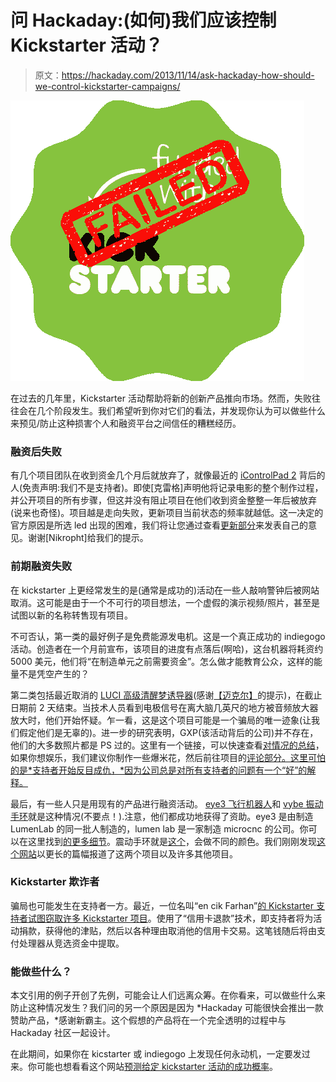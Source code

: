 # 问 Hackaday:(如何)我们应该控制 Kickstarter 活动？

> 原文：<https://hackaday.com/2013/11/14/ask-hackaday-how-should-we-control-kickstarter-campaigns/>

[![](img/55d0e9988025dec211f677eaa86ebc2e.png)](http://hackaday.com/wp-content/uploads/2013/11/kickstarterfail.png)

在过去的几年里，Kickstarter 活动帮助将新的创新产品推向市场。然而，失败往往会在几个阶段发生。我们希望听到你对它们的看法，并发现你认为可以做些什么来预见/防止这种损害个人和融资平台之间信任的糟糕经历。

### 融资后失败

有几个项目团队在收到资金几个月后就放弃了，就像最近的 [iControlPad 2](http://www.kickstarter.com/projects/1703567677/icontrolpad-2-the-open-source-controller) 背后的人(免责声明:我们不是支持者)。即使[克雷格]声明他将记录电影的整个制作过程，并公开项目的所有步骤，但这并没有阻止项目在他们收到资金整整一年后被放弃(说来也奇怪)。项目越是走向失败，更新项目当前状态的频率就越低。这一决定的官方原因是所选 led 出现的困难，我们将让您通过查看[更新部分](http://www.kickstarter.com/projects/1703567677/icontrolpad-2-the-open-source-controller/posts)来发表自己的意见。谢谢[Nikropht]给我们的提示。

### 前期融资失败

在 kickstarter 上更经常发生的是(通常是成功的)活动在一些人敲响警钟后被网站取消。这可能是由于一个不可行的项目想法，一个虚假的演示视频/照片，甚至是试图以新的名称转售现有项目。

不可否认，第一类的最好例子是免费能源发电机。这是一个真正成功的 indiegogo 活动。创造者在一个月前宣布，该项目的进度有点落后(啊哈)，这台机器将耗资约 5000 美元，他们将“在制造单元之前需要资金”。怎么做才能教育公众，这样的能量不是凭空产生的？

第二类包括最近取消的 [LUCI 高级清醒梦诱导器](http://www.kickstarter.com/projects/caluka/lucitm-advanced-lucid-dream-inducer)(感谢[【迈克尔】](http://www.kickstarter.com/projects/caluka/lucitm-advanced-lucid-dream-inducer/comments?cursor=5015067#comment-5015066)的提示)，在截止日期前 2 天结束。当技术人员看到电极信号在离大脑几英尺的地方被音频放大器放大时，他们开始怀疑。乍一看，这是这个项目可能是一个骗局的唯一迹象(让我们假定他们是无辜的)。进一步的研究表明，GXP(该活动背后的公司)并不存在，他们的大多数照片都是 PS 过的。这里有一个链接，可以快速查看[对情况的总结](http://www.crowdfundinsider.com/2013/11/26327-luci-advanced-dream-inducer-cancelled-kickstarter-fraud-allegations-mentioned/)，如果你想娱乐，我们建议你制作一些爆米花，然后前往项目的[评论部分。这里可怕的是*支持者开始反目成仇，*因为公司总是对所有支持者的问题有一个“好”的解释。](http://www.kickstarter.com/projects/caluka/lucitm-advanced-lucid-dream-inducer/comments)

最后，有一些人只是用现有的产品进行融资活动。 [eye3 飞行机器人](http://www.kickstarter.com/projects/eye3/eye3)和 [vybe 振动手环](https://www.wearvybe.com/order)就是这种情况(不要点！).注意，他们都成功地获得了资助。eye3 是由制造 LumenLab 的同一批人制造的，lumen lab 是一家制造 microcnc 的公司。你可以在这里找到[的更多细节](http://filmmakeriq.com/2012/02/kickstarter-campaign-for-eye3-drone-hexacopter-too-good-to-be-true/)。震动手环就是[这个](http://lettouch.com/vibration-bluetooth-bracelet-reject-call-button-incoming-call-p-118.html)，会做不同的颜色。我们刚刚发现[这个网站](http://drop-kicker.com/)以更长的篇幅报道了这两个项目以及许多其他项目。

### Kickstarter 欺诈者

骗局也可能发生在支持者一方。最近，一位名叫“en cik Farhan”[的 Kickstarter 支持者试图窃取许多 Kickstarter 项目](http://www.hackthings.com/kickstarter-needs-to-step-up-to-fraudsters/)。使用了“信用卡退款”技术，即支持者将为活动捐款，获得他的津贴，然后以各种理由取消他的信用卡交易。这笔钱随后将由支付处理器从竞选资金中提取。

### 能做些什么？

本文引用的例子开创了先例，可能会让人们远离众筹。在你看来，可以做些什么来防止这种情况发生？我们问的另一个原因是因为 *Hackaday 可能很快会推出一款赞助产品，*感谢新霸主。这个假想的产品将在一个完全透明的过程中与 Hackaday 社区一起设计。

在此期间，如果你在 kicstarter 或 indiegogo 上发现任何永动机，一定要发过来。你可能也想看看这个网站[预测给定 kickstarter 活动的成功概率](http://sidekick.epfl.ch)。